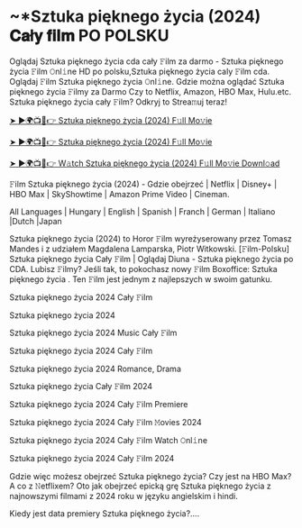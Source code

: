 # ~*Sztuka pięknego życia (2024) 𝐂𝐚ł𝐲 𝐟𝐢𝐥𝐦 PO POLSKU

Oglądaj Sztuka pięknego życia cda cały 𝙵ilm za darmo - Sztuka pięknego życia 𝙵ilm 𝙾nl𝚒ne HD po polsku,Sztuka pięknego życia caly 𝙵ilm cda. Oglądaj 𝙵ilm Sztuka pięknego życia 𝙾nl𝚒ne. Gdzie można oglądać Sztuka pięknego życia 𝙵ilmy za Darmo Czy to Netflix, Amazon, HBO Max, Hulu.etc. Sztuka pięknego życia cały 𝙵ilm? Odkryj to Strea𝚖uj teraz!

[➤ ►🌍📺📱👉 Sztuka pięknego życia (2024) F𝚞ll Mo𝚟ie](https://r-movies.com/pl/movie/1100099/we-live-in-time-gitcode)

[➤ ►🌍📺📱👉 Sztuka pięknego życia (2024) F𝚞ll Mo𝚟ie](https://r-movies.com/pl/movie/1100099/we-live-in-time-gitcode)

[➤ ►🌍📺📱👉 W𝚊tch Sztuka pięknego życia (2024) F𝚞ll Mo𝚟ie Downl𝚘ad](https://r-movies.com/pl/movie/1100099/we-live-in-time-gitcode)

𝙵ilm Sztuka pięknego życia (2024) - Gdzie obejrzeć | Netflix | Disney+ | HBO Max | SkyShowtime | Amazon Prime Video | Cineman.

All Languages | Hungary | English | Spanish | Franch | German | Italiano |Dutch |Japan

Sztuka pięknego życia (2024) to Horor 𝙵ilm wyreżyserowany przez Tomasz Mandes i z udziałem Magdalena Lamparska, Piotr Witkowski. [𝙵ilm-Polsku] Sztuka pięknego życia Cały 𝙵ilm | Oglądaj Diuna - Sztuka pięknego życia po CDA. Lubisz 𝙵ilmy? Jeśli tak, to pokochasz nowy 𝙵ilm Boxoffice: Sztuka pięknego życia . Ten 𝙵ilm jest jednym z najlepszych w swoim gatunku.

Sztuka pięknego życia 2024 Cały 𝙵ilm

Sztuka pięknego życia 2024

Sztuka pięknego życia 2024 Music Cały 𝙵ilm

Sztuka pięknego życia 2024 Cały 𝙵ilm

Sztuka pięknego życia 2024 Romance, Drama

Sztuka pięknego życia Cały 𝙵ilm 2024

Sztuka pięknego życia 2024 Cały 𝙵ilm Premiere

Sztuka pięknego życia 2024 Cały 𝙵ilm 𝙼ovies 2024

Sztuka pięknego życia 2024 Cały 𝙵ilm Watch 𝙾nl𝚒ne

Sztuka pięknego życia 2024 Cały 𝙵ilm 2024

Gdzie więc możesz obejrzeć Sztuka pięknego życia? Czy jest na HBO Max? A co z 𝙽etflixem? Oto jak obejrzeć epicką grę Sztuka pięknego życia z najnowszymi filmami z 2024 roku w języku angielskim i hindi.

Kiedy jest data premiery Sztuka pięknego życia?....
